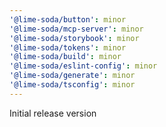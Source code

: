```yaml
---
'@lime-soda/button': minor
'@lime-soda/mcp-server': minor
'@lime-soda/storybook': minor
'@lime-soda/tokens': minor
'@lime-soda/build': minor
'@lime-soda/eslint-config': minor
'@lime-soda/generate': minor
'@lime-soda/tsconfig': minor
---
```


Initial release version
